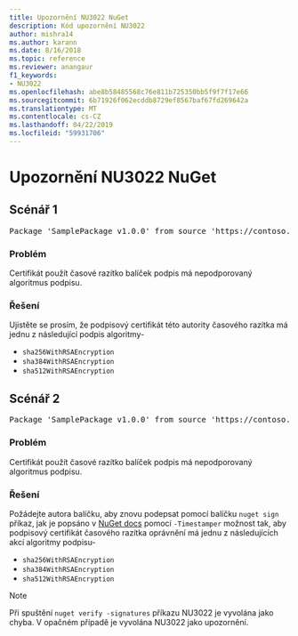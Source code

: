 ```yaml
---
title: Upozornění NU3022 NuGet
description: Kód upozornění NU3022
author: mishra14
ms.author: karann
ms.date: 8/16/2018
ms.topic: reference
ms.reviewer: anangaur
f1_keywords:
- NU3022
ms.openlocfilehash: abe8b58485568c76e811b725350bb5f9f7f17e66
ms.sourcegitcommit: 6b71926f062ecddb8729ef8567baf67fd269642a
ms.translationtype: MT
ms.contentlocale: cs-CZ
ms.lasthandoff: 04/22/2019
ms.locfileid: "59931706"
---
```

# <a name="nuget-warning-nu3022"></a>Upozornění NU3022 NuGet

## <a name="scenario-1"></a>Scénář 1

<pre>Package 'SamplePackage v1.0.0' from source 'https://contoso.com/index.json': The primary signature's timestamp certificate has an unsupported signature algorithm.</pre>

### <a name="issue"></a>Problém

Certifikát použít časové razítko balíček podpis má nepodporovaný algoritmus podpisu.


### <a name="solution"></a>Řešení

Ujistěte se prosím, že podpisový certifikát této autority časového razítka má jednu z následující podpis algoritmy- 
* `sha256WithRSAEncryption`
* `sha384WithRSAEncryption`
* `sha512WithRSAEncryption`



## <a name="scenario-2"></a>Scénář 2

<pre>Package 'SamplePackage v1.0.0' from source 'https://contoso.com/index.json': The timestamp certificate has an unsupported signature algorithm (SHA1). The following algorithms are supported: SHA256RSA, SHA384RSA, SHA512RSA.</pre>

### <a name="issue"></a>Problém

Certifikát použít časové razítko balíček podpis má nepodporovaný algoritmus podpisu.


### <a name="solution"></a>Řešení

Požádejte autora balíčku, aby znovu podepsat pomocí balíčku `nuget sign` příkaz, jak je popsáno v [NuGet docs](https://docs.microsoft.com/en-us/nuget/create-packages/sign-a-package) pomocí `-Timestamper` možnost tak, aby podpisový certifikát časového razítka oprávnění má jednu z následujících akcí algoritmy podpisu-
* `sha256WithRSAEncryption`
* `sha384WithRSAEncryption`
* `sha512WithRSAEncryption`


> [!Note]
> Při spuštění `nuget verify -signatures` příkazu NU3022 je vyvolána jako chyba. V opačném případě je vyvolána NU3022 jako upozornění.